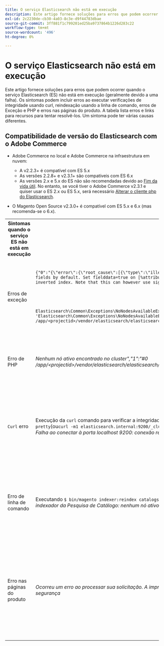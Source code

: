 ```yaml
---
title: O serviço Elasticsearch não está em execução
description: Este artigo fornece soluções para erros que podem ocorrer quando o serviço Elasticsearch (ES) não está em execução (geralmente devido a uma falha). Os sintomas podem incluir erros ao executar verificações de integridade usando curl, reindexação usando a linha de comando, erros de Exceção e PHP e erros nas páginas do produto. A tabela lista erros e links para recursos para tentar resolvê-los. Um sintoma pode ter várias causas diferentes.
exl-id: 2c2230de-cb30-4a03-8c3e-d9f44783dbae
source-git-commit: 3ff881f1c799201ed25ba9737864b1226d283c22
workflow-type: tm+mt
source-wordcount: '496'
ht-degree: 0%

---
```


# O serviço Elasticsearch não está em execução

Este artigo fornece soluções para erros que podem ocorrer quando o serviço Elasticsearch (ES) não está em execução (geralmente devido a uma falha). Os sintomas podem incluir erros ao executar verificações de integridade usando curl, reindexação usando a linha de comando, erros de Exceção e PHP e erros nas páginas do produto. A tabela lista erros e links para recursos para tentar resolvê-los. Um sintoma pode ter várias causas diferentes.

## Compatibilidade de versão do Elasticsearch com o Adobe Commerce

* Adobe Commerce no local e Adobe Commerce na infraestrutura em nuvem:

   * A v2.2.3+ é compatível com ES 5.x
   * As versões 2.2.8+ e v2.3.1+ são compatíveis com ES 6.x
   * As versões 2.x e 5.x do ES não são recomendadas devido ao [Fim da vida útil](https://www.elastic.co/support/eol). No entanto, se você tiver o Adobe Commerce v2.3.1 e quiser usar o ES 2.x ou ES 5.x, será necessário [Alterar o cliente php do Elasticsearch](https://devdocs.magento.com/guides/v2.3/config-guide/elasticsearch/es-downgrade.html).

* O Magento Open Source v2.3.0+ é compatível com ES 5.x e 6.x (mas recomenda-se o 6.x).

<table>
<tr>
<th>Sintomas quando o serviço ES não está em execução</th>
<th>Detalhes</th>
<th>Recursos</th>
</tr>
<tr>
<td rowspan="3">Erros de exceção</td>
</tr>
<tr>
<td>
<code>{"0":"{\"error\":{\"root_cause\":[{\"type\":\"illegal_argument_exception\",\"reason\":\"Fielddata is disabled on text fields by default. Set fielddata=true on [%attribute_code%]] in order to load fielddata in memory by uninverting the inverted index. Note that this can however use significant memory.\"}]</code>
</td>
<td>
<a href="https://experienceleague.adobe.com/docs/commerce-knowledge-base/kb/troubleshooting/elasticsearch/elasticsearch-5-is-configured-but-search-page-does-not-load-with-fielddata-is-disabled...-error.html">O Elasticsearch 5 está configurado, mas a página de pesquisa não carrega com o erro "Fielddata is disabled..."</a> em nossa base de conhecimento de suporte.
</td>
</tr>
<tr>
<td>
<code>Elasticsearch\Common\Exceptions\NoNodesAvailableException: Noticed exception 'Elasticsearch\Common\Exceptions\NoNodesAvailableException' with message 'No alive nodes found in your cluster' in /app/&lt;projectid&gt;/vendor/elasticsearch/elasticsearch/src/Elasticsearch/ConnectionPool/StaticNoPingConnectionPool.php:51</code>
</td>
<td>
Índices Elasticsuite não sendo excluídos.  Consulte <a href="https://experienceleague.adobe.com/docs/commerce-knowledge-base/kb/troubleshooting/elasticsearch/elasticsuite-tracking-indices-causes-problems-with-elasticsearch.html">Os índices de rastreamento do ElasticSuite causam problemas com o Elasticsearch</a> em nossa base de conhecimento de suporte.
 </td>
</tr>
<tr>
<td>Erro de PHP</td>
<td>
<i>Nenhum nó ativo encontrado no cluster","1":"#0 /app/&lt;projectid&gt;/vendor/elasticsearch/elasticsearch/src/Elasticsearch/Transport.php</i>
</td>
<td rowspan="4">
<ul>
<li>Recursos para espaço em disco insuficiente:<ul>
<li><a href="https://www.cyberciti.biz/datacenter/linux-unix-bsd-osx-cannot-write-to-hard-disk/">8 dicas para solucionar problemas de disco rígido nos sistemas Linux e Unix, como disco cheio ou não pode gravar no disco</a></li>
<li><a href="https://serverfault.com/questions/315181/df-says-disk-is-full-but-it-is-not">serverfault: df diz que o disco está cheio, mas não está</a></li>
<li><a href="https://unix.stackexchange.com/questions/125429/tracking-down-where-disk-space-has-gone-on-linux">unix.stackexchange.com: rastreando para onde o espaço em disco foi no Linux?</a></li>
<li>Os arquivos de log não são arquivados regularmente. Consulte <a href="https://docs.magento.com/m2/ee/user_guide/system/action-log-archive.html#configure-the-log-archive">Configurar o arquivo de log</a> na documentação do desenvolvedor.</li>
<li>Os diretórios do sistema de arquivos não estão otimizados. Consulte <a href="https://docs.magento.com/m2/ee/user_guide/system/file-optimization.html">Otimização de arquivos</a> na documentação do desenvolvedor.</li>
<li>Se as soluções na documentação acima não resolverem o problema, entre em contato com a equipe de conta da Adobe para solicitar armazenamento adicional.</li>
</ul>
</li>
<li>Se o disco não estiver sem armazenamento, mas você ainda receber as mensagens de erro na coluna à esquerda, <a href="/help/help-center-guide/help-center/magento-help-center-user-guide.md#submit-ticket">enviar um tíquete de suporte</a>.</li>
</ul>
<ul>
<li>Consulte <a href="https://experienceleague.adobe.com/docs/commerce-knowledge-base/kb/troubleshooting/elasticsearch/elasticsuite-tracking-indices-causes-problems-with-elasticsearch.html">Os índices de rastreamento do ElasticSuite causam problemas com o Elasticsearch</a> em nossa base de conhecimento de suporte.
</li>
</ul>
</td>
</tr>
<tr>
<td><code>Curl</code> erro</td>
<td>Execução da <code>curl</code> comando para verificar a integridade do Elasticsearch:<code>curl -m1 localhost:9200/_cluster/health?pretty</code>(ou<code>curl -m1 elasticsearch.internal:9200/_cluster/health?pretty</code>para contas de Início) produz este erro: <i>Erro: curl: (7) Falha ao conectar à porta localhost 9200: conexão recusada</i> </td>
</tr>
<tr>
<td>Erro de linha de comando</td>
<td>Executando <code>$ bin/magento indexer:reindex catalogsearch_fulltext</code> produz este erro <i>Erro desconhecido no processo do indexador da Pesquisa de Catálogo: nenhum nó ativo encontrado no cluster</i>
</td>
</tr>
<tr>
<td>Erro nas páginas do produto
</td>
<td><i>Ocorreu um erro ao processar sua solicitação.
      A impressão de exceção está desabilitada por padrão por motivos de segurança</code></i>
</tr>
</table>
